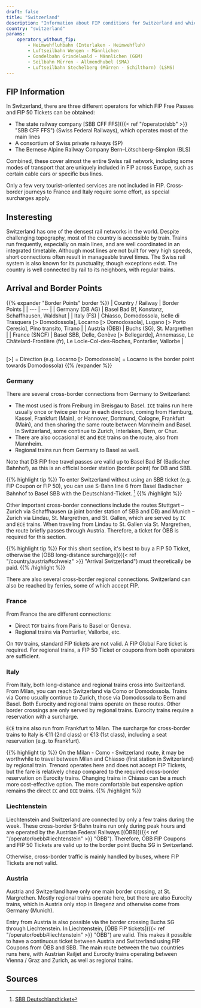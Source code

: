 ```yaml
---
draft: false
title: "Switzerland"
description: "Information about FIP conditions for Switzerland and which operators offer discounts."
country: "switzerland"
params:
    operators_without_fip:
        - Heimwehfluhbahn (Interlaken - Heimwehfluh)
        - Luftseilbahn Wengen - Männlichen
        - Gondelbahn Grindelwald - Männlichen (GGM)
        - Seilbahn Mürren - Allmendhubel (SMA)
        - Luftseilbahn Stechelberg (Mürren - Schilthorn) (LSMS)
---
```


## FIP Information

In Switzerland, there are three different operators for which FIP Free Passes and FIP 50 Tickets can be obtained:

- The state railway company [SBB CFF FFS]({{< ref "/operator/sbb" >}} "SBB CFF FFS") (Swiss Federal Railways), which operates most of the main lines
- A consortium of Swiss private railways (SP)
- The Bernese Alpine Railway Company Bern–Lötschberg–Simplon (BLS)

Combined, these cover almost the entire Swiss rail network, including some modes of transport that are uniquely included in FIP across Europe, such as certain cable cars or specific bus lines.

Only a few very tourist-oriented services are not included in FIP. Cross-border journeys to France and Italy require some effort, as special surcharges apply.

## Insteresting

Switzerland has one of the densest rail networks in the world. Despite challenging topography, most of the country is accessible by train. Trains run frequently, especially on main lines, and are well coordinated in an integrated timetable. Although most lines are not built for very high speeds, short connections often result in manageable travel times. The Swiss rail system is also known for its punctuality, though exceptions exist. The country is well connected by rail to its neighbors, with regular trains.

## Arrival and Border Points

{{% expander "Border Points" border %}}
| Country / Railway | Border Points |
| --- | --- |
| Germany (DB AG) | Basel Bad Bf, Konstanz, Schaffhausen, Waldshut |
| Italy (FS) | Chiasso, Domodossola, Iselle di Trasquera [> Domodossola], Locarno [> Domodossola], Lugano [> Porto Ceresio], Pino transito, Tirano |
| Austria (ÖBB) | Buchs (SG), St. Margrethen |
| France (SNCF) | Basel SBB, Delle, Genève [> Bellegarde], Annemasse, Le Châtelard-Frontière (fr), Le Locle-Col-des-Roches, Pontarlier, Vallorbe |

\
[>] = Direction (e.g. Locarno [> Domodossola] = Locarno is the border point towards Domodossola)
{{% /expander %}}

### Germany

There are several cross-border connections from Germany to Switzerland:

- The most used is from Freiburg im Breisgau to Basel. `ICE` trains run here usually once or twice per hour in each direction, coming from Hamburg, Kassel, Frankfurt (Main), or Hannover, Dortmund, Cologne, Frankfurt (Main), and then sharing the same route between Mannheim and Basel. In Switzerland, some continue to Zurich, Interlaken, Bern, or Chur.
- There are also occasional `EC` and `ECE` trains on the route, also from Mannheim.
- Regional trains run from Germany to Basel as well.

Note that DB FIP free travel passes are valid up to Basel Bad Bf (Badischer Bahnhof), as this is an official border station (border point) for DB and SBB.

{{% highlight tip %}}
To enter Switzerland without using an SBB ticket (e.g. FIP Coupon or FIP 50), you can use S-Bahn line 6 from Basel Badischer Bahnhof to Basel SBB with the Deutschland-Ticket. [^1]
{{% /highlight %}}

Other important cross-border connections include the routes Stuttgart – Zurich via Schaffhausen (a joint border station of SBB and DB) and Munich – Zurich via Lindau, St. Margrethen, and St. Gallen, which are served by `IC` and `ECE` trains. When traveling from Lindau to St. Gallen via St. Margrethen, the route briefly passes through Austria. Therefore, a ticket for ÖBB is required for this section.

{{% highlight tip %}}
For this short section, it's best to buy a FIP 50 Ticket, otherwise the [ÖBB long-distance surcharge]({{< ref "/country/austria#schweiz" >}} "Arrival Switzerland") must theoretically be paid.
{{% /highlight %}}

There are also several cross-border regional connections. Switzerland can also be reached by ferries, some of which accept FIP.

### France

From France the are different connections:

- Direct `TGV` trains from Paris to Basel or Geneva.
- Regional trains via Pontarlier, Vallorbe, etc.

On `TGV` trains, standard FIP tickets are not valid. A FIP Global Fare ticket is required. For regional trains, a FIP 50 Ticket or coupons from both operators are sufficient.

### Italy

From Italy, both long-distance and regional trains cross into Switzerland. From Milan, you can reach Switzerland via Como or Domodossola. Trains via Como usually continue to Zurich, those via Domodossola to Bern and Basel. Both Eurocity and regional trains operate on these routes. Other border crossings are only served by regional trains. Eurocity trains require a reservation with a surcharge.

`ECE` trains also run from Frankfurt to Milan. The surcharge for cross-border trains to Italy is €11 (2nd class) or €13 (1st class), including a seat reservation (e.g. to Frankfurt).

{{% highlight tip %}}
On the Milan - Como - Switzerland route, it may be worthwhile to travel between Milan and Chiasso (first station in Switzerland) by regional train. Trenord operates here and does not accept FIP Tickets, but the fare is relatively cheap compared to the required cross-border reservation on Eurocity trains. Changing trains in Chiasso can be a much more cost-effective option. The more comfortable but expensive option remains the direct `EC` and `ECE` trains.
{{% /highlight %}}

### Liechtenstein

Liechtenstein and Switzerland are connected by only a few trains during the week. These cross-border S-Bahn trains run only during peak hours and are operated by the Austrian Federal Railways [(ÖBB)]({{< ref "/operator/oebb#liechtenstein" >}} "ÖBB"). Therefore, ÖBB FIP Coupons and FIP 50 Tickets are valid up to the border point Buchs SG in Switzerland.

Otherwise, cross-border traffic is mainly handled by buses, where FIP Tickets are not valid.

### Austria

Austria and Switzerland have only one main border crossing, at St. Margrethen. Mostly regional trains operate here, but there are also Eurocity trains, which in Austria only stop in Bregenz and otherwise come from Germany (Munich).

Entry from Austria is also possible via the border crossing Buchs SG through Liechtenstein. In Liechtenstein, [ÖBB FIP tickets]({{< ref "/operator/oebb#liechtenstein" >}} "ÖBB") are valid. This makes it possible to have a continuous ticket between Austria and Switzerland using FIP Coupons from ÖBB and SBB. The main route between the two countries runs here, with Austrian Railjet and Eurocity trains operating between Vienna / Graz and Zurich, as well as regional trains.

## Sources

[^1]: [SBB Deutschlandticket](https://www.sbb-deutschland.de/gilt-das-deutschlandticket-auf-unseren-strecken/)
